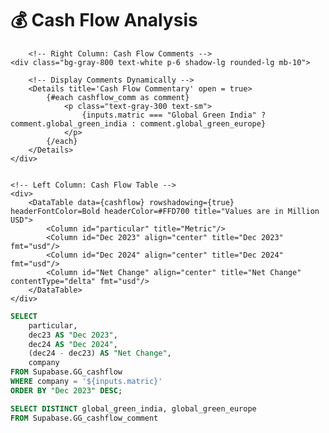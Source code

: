 <div class="relative mb-10">  
    <h1 class="text-lg m-0">💰 Cash Flow Analysis</h1>
</div>


<!-- Toggle Between Global Green India & Europe -->
<ButtonGroup name="matric" display="tabs">
  <ButtonGroupItem valueLabel="Global Green India" value="Global Green India" default />
  <ButtonGroupItem valueLabel="Global Green Europe" value="Global Green Europe" />
</ButtonGroup>

        <!-- Right Column: Cash Flow Comments -->
    <div class="bg-gray-800 text-white p-6 shadow-lg rounded-lg mb-10">

        <!-- Display Comments Dynamically -->
        <Details title='Cash Flow Commentary' open = true>
            {#each cashflow_comm as comment}
                <p class="text-gray-300 text-sm">
                    {inputs.matric === "Global Green India" ? comment.global_green_india : comment.global_green_europe}
                </p>
            {/each}
        </Details>
    </div>


    <!-- Left Column: Cash Flow Table -->
    <div>
        <DataTable data={cashflow} rowshadowing={true} headerFontColor=Bold headerColor=#FFD700 title="Values are in Million USD">
            <Column id="particular" title="Metric"/>
            <Column id="Dec 2023" align="center" title="Dec 2023" fmt="usd"/>
            <Column id="Dec 2024" align="center" title="Dec 2024" fmt="usd"/>
            <Column id="Net Change" align="center" title="Net Change" contentType="delta" fmt="usd"/>
        </DataTable>
    </div>



```sql cashflow
SELECT 
    particular, 
    dec23 AS "Dec 2023", 
    dec24 AS "Dec 2024", 
    (dec24 - dec23) AS "Net Change",  
    company 
FROM Supabase.GG_cashflow
WHERE company = '${inputs.matric}'
ORDER BY "Dec 2023" DESC;
```

```sql cashflow_comm
SELECT DISTINCT global_green_india, global_green_europe 
FROM Supabase.GG_cashflow_comment 
```






